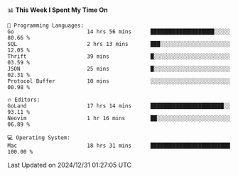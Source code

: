 <!--START_SECTION:waka-->
📊 **This Week I Spent My Time On** 

```text
💬 Programming Languages: 
Go                       14 hrs 56 mins      ████████████████████░░░░░   80.66 % 
SQL                      2 hrs 13 mins       ███░░░░░░░░░░░░░░░░░░░░░░   12.05 % 
Thrift                   39 mins             █░░░░░░░░░░░░░░░░░░░░░░░░   03.59 % 
JSON                     25 mins             █░░░░░░░░░░░░░░░░░░░░░░░░   02.31 % 
Protocol Buffer          10 mins             ░░░░░░░░░░░░░░░░░░░░░░░░░   00.98 % 

🔥 Editors: 
GoLand                   17 hrs 14 mins      ███████████████████████░░   93.11 % 
Neovim                   1 hr 16 mins        ██░░░░░░░░░░░░░░░░░░░░░░░   06.89 % 

💻 Operating System: 
Mac                      18 hrs 31 mins      █████████████████████████   100.00 % 
```


 Last Updated on 2024/12/31 01:27:05 UTC
<!--END_SECTION:waka-->
